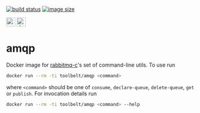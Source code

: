 [![build status](https://github.com/e-karge/toolbelt/actions/workflows/build.yaml/badge.svg)](https://github.com/e-karge/toolbelt/actions/workflows/build.yaml)
[![image size](https://img.shields.io/docker/image-size/toolbelt/amqp/latest?logo=docker)](https://hub.docker.com/repository/docker/toolbelt/amqp)

[<img height="24" width="24" src="https://unpkg.com/simple-icons@4/icons/github.svg" alt="source code">](https://github.com/e-karge/toolbelt/tree/master/amqp)
[<img height="24" width="24" src="https://unpkg.com/simple-icons@4/icons/docker.svg" alt="docker image">](https://hub.docker.com/repository/docker/toolbelt/amqp)

amqp
====

Docker image for [rabbitmq-c](https://github.com/alanxz/rabbitmq-c)'s set of
command-line utils. To use run

```bash
docker run --rm -ti toolbelt/amqp <command>
```

where `<command>` should be one of `consume`, `declare-queue`, `delete-queue`,
`get` or `publish`. For invocation details run

```bash
docker run --rm -ti toolbelt/amqp <command> --help
```
